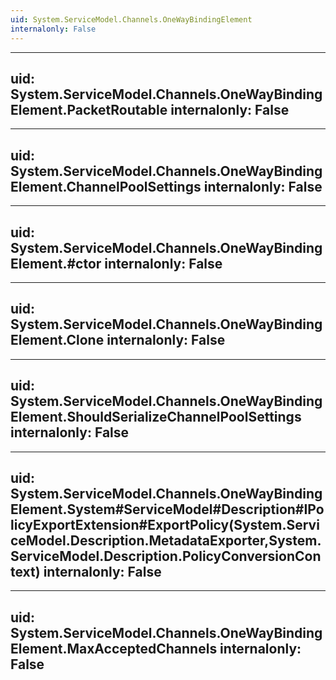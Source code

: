 ```yaml
---
uid: System.ServiceModel.Channels.OneWayBindingElement
internalonly: False
---
```


---
uid: System.ServiceModel.Channels.OneWayBindingElement.PacketRoutable
internalonly: False
---

---
uid: System.ServiceModel.Channels.OneWayBindingElement.ChannelPoolSettings
internalonly: False
---

---
uid: System.ServiceModel.Channels.OneWayBindingElement.#ctor
internalonly: False
---

---
uid: System.ServiceModel.Channels.OneWayBindingElement.Clone
internalonly: False
---

---
uid: System.ServiceModel.Channels.OneWayBindingElement.ShouldSerializeChannelPoolSettings
internalonly: False
---

---
uid: System.ServiceModel.Channels.OneWayBindingElement.System#ServiceModel#Description#IPolicyExportExtension#ExportPolicy(System.ServiceModel.Description.MetadataExporter,System.ServiceModel.Description.PolicyConversionContext)
internalonly: False
---

---
uid: System.ServiceModel.Channels.OneWayBindingElement.MaxAcceptedChannels
internalonly: False
---
